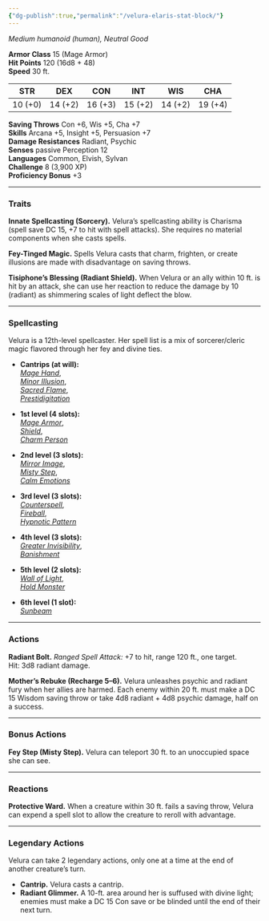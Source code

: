 ```yaml
---
{"dg-publish":true,"permalink":"/velura-elaris-stat-block/"}
---
```


*Medium humanoid (human), Neutral Good*  

**Armor Class** 15 (Mage Armor)  
**Hit Points** 120 (16d8 + 48)  
**Speed** 30 ft.  

| STR | DEX | CON | INT | WIS | CHA |
|:--:|:--:|:--:|:--:|:--:|:--:|
| 10 (+0) | 14 (+2) | 16 (+3) | 15 (+2) | 14 (+2) | 19 (+4) |

**Saving Throws** Con +6, Wis +5, Cha +7  
**Skills** Arcana +5, Insight +5, Persuasion +7  
**Damage Resistances** Radiant, Psychic  
**Senses** passive Perception 12  
**Languages** Common, Elvish, Sylvan  
**Challenge** 8 (3,900 XP)  
**Proficiency Bonus** +3  

---

### Traits

**Innate Spellcasting (Sorcery).** Velura’s spellcasting ability is Charisma (spell save DC 15, +7 to hit with spell attacks). She requires no material components when she casts spells.  

**Fey-Tinged Magic.** Spells Velura casts that charm, frighten, or create illusions are made with disadvantage on saving throws.  

**Tisiphone’s Blessing (Radiant Shield).** When Velura or an ally within 10 ft. is hit by an attack, she can use her reaction to reduce the damage by 10 (radiant) as shimmering scales of light deflect the blow.  

---

### Spellcasting
Velura is a 12th-level spellcaster. Her spell list is a mix of sorcerer/cleric magic flavored through her fey and divine ties.  

- **Cantrips (at will):**  
  [_Mage Hand_](https://www.dndbeyond.com/spells/mage-hand),  
  [_Minor Illusion_](https://www.dndbeyond.com/spells/minor-illusion),  
  [_Sacred Flame_](https://www.dndbeyond.com/spells/sacred-flame),  
  [_Prestidigitation_](https://www.dndbeyond.com/spells/prestidigitation)  

- **1st level (4 slots):**  
  [_Mage Armor_](https://www.dndbeyond.com/spells/mage-armor),  
  [_Shield_](https://www.dndbeyond.com/spells/shield),  
  [_Charm Person_](https://www.dndbeyond.com/spells/charm-person)  

- **2nd level (3 slots):**  
  [_Mirror Image_](https://www.dndbeyond.com/spells/mirror-image),  
  [_Misty Step_](https://www.dndbeyond.com/spells/misty-step),  
  [_Calm Emotions_](https://www.dndbeyond.com/spells/calm-emotions)  

- **3rd level (3 slots):**  
  [_Counterspell_](https://www.dndbeyond.com/spells/counterspell),  
  [_Fireball_](https://www.dndbeyond.com/spells/fireball),  
  [_Hypnotic Pattern_](https://www.dndbeyond.com/spells/hypnotic-pattern)  

- **4th level (3 slots):**  
  [_Greater Invisibility_](https://www.dndbeyond.com/spells/greater-invisibility),  
  [_Banishment_](https://www.dndbeyond.com/spells/banishment)  

- **5th level (2 slots):**  
  [_Wall of Light_](https://www.dndbeyond.com/spells/wall-of-light),  
  [_Hold Monster_](https://www.dndbeyond.com/spells/hold-monster)  

- **6th level (1 slot):**  
  [_Sunbeam_](https://www.dndbeyond.com/spells/sunbeam)  

---

### Actions

**Radiant Bolt.** *Ranged Spell Attack:* +7 to hit, range 120 ft., one target.  
Hit: 3d8 radiant damage.  

**Mother’s Rebuke (Recharge 5–6).** Velura unleashes psychic and radiant fury when her allies are harmed. Each enemy within 20 ft. must make a DC 15 Wisdom saving throw or take 4d8 radiant + 4d8 psychic damage, half on a success.  

---

### Bonus Actions

**Fey Step (Misty Step).** Velura can teleport 30 ft. to an unoccupied space she can see.  

---

### Reactions

**Protective Ward.** When a creature within 30 ft. fails a saving throw, Velura can expend a spell slot to allow the creature to reroll with advantage.  

---

### Legendary Actions 
Velura can take 2 legendary actions, only one at a time at the end of another creature’s turn.  
- **Cantrip.** Velura casts a cantrip.  
- **Radiant Glimmer.** A 10-ft. area around her is suffused with divine light; enemies must make a DC 15 Con save or be blinded until the end of their next turn.  
